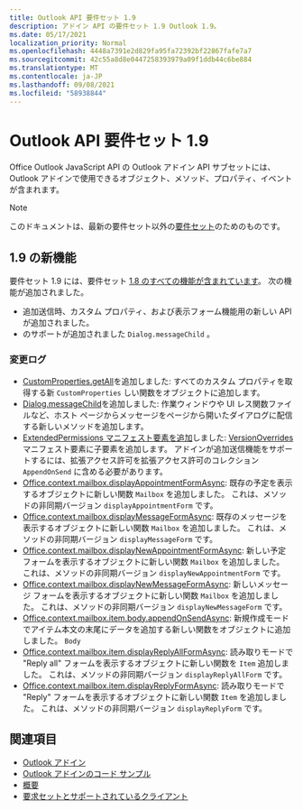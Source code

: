 ```yaml
---
title: Outlook API 要件セット 1.9
description: アドイン API の要件セット 1.9 Outlook 1.9。
ms.date: 05/17/2021
localization_priority: Normal
ms.openlocfilehash: 4448a7391e2d829fa95fa72392bf22867fafe7a7
ms.sourcegitcommit: 42c55a8d8e0447258393979a09f1ddb44c6be884
ms.translationtype: MT
ms.contentlocale: ja-JP
ms.lasthandoff: 09/08/2021
ms.locfileid: "58938844"
---
```

# <a name="outlook-add-in-api-requirement-set-19"></a>Outlook API 要件セット 1.9

Office Outlook JavaScript API の Outlook アドイン API サブセットには、Outlook アドインで使用できるオブジェクト、メソッド、プロパティ、イベントが含まれます。

> [!NOTE]
> このドキュメントは、最新の要件セット以外の[要件セット](../../requirement-sets/outlook-api-requirement-sets.md)のためのものです。

## <a name="whats-new-in-19"></a>1.9 の新機能

要件セット 1.9 には、要件セット [1.8 のすべての機能が含まれています](../requirement-set-1.8/outlook-requirement-set-1.8.md)。 次の機能が追加されました。

- 追加送信時、カスタム プロパティ、および表示フォーム機能用の新しい API が追加されました。
- のサポートが追加されました `Dialog.messageChild` 。

### <a name="change-log"></a>変更ログ

- [CustomProperties.getAll](/javascript/api/outlook/office.customproperties?view=outlook-js-1.9&preserve-view=true#getAll__)を追加しました: すべてのカスタム プロパティを取得する新 `CustomProperties` しい関数をオブジェクトに追加します。
- [Dialog.messageChild](../../../develop/dialog-api-in-office-add-ins.md#pass-information-to-the-dialog-box)を追加しました: 作業ウィンドウや UI レス関数ファイルなど、ホスト ページからメッセージをページから開いたダイアログに配信する新しいメソッドを追加します。
- [ExtendedPermissions マニフェスト要素を追加](../../manifest/extendedpermissions.md)しました: [VersionOverrides](../../manifest/versionoverrides.md)マニフェスト要素に子要素を追加します。 アドインが追加送信機能をサポートするには[](../../../outlook/append-on-send.md)、拡張アクセス許可を拡張アクセス許可のコレクション `AppendOnSend` に含める必要があります。
- [Office.context.mailbox.displayAppointmentFormAsync](/javascript/api/outlook/office.mailbox?view=outlook-js-1.9&preserve-view=true#displayAppointmentFormAsync_itemId__options__callback_): 既存の予定を表示するオブジェクトに新しい関数 `Mailbox` を追加しました。 これは、メソッドの非同期バージョン `displayAppointmentForm` です。
- [Office.context.mailbox.displayMessageFormAsync](/javascript/api/outlook/office.mailbox?view=outlook-js-1.9&preserve-view=true#displayMessageFormAsync_itemId__options__callback_): 既存のメッセージを表示するオブジェクトに新しい関数 `Mailbox` を追加しました。 これは、メソッドの非同期バージョン `displayMessageForm` です。
- [Office.context.mailbox.displayNewAppointmentFormAsync](/javascript/api/outlook/office.mailbox?view=outlook-js-1.9&preserve-view=true#displayNewAppointmentFormAsync_parameters__options__callback_): 新しい予定フォームを表示するオブジェクトに新しい関数 `Mailbox` を追加しました。 これは、メソッドの非同期バージョン `displayNewAppointmentForm` です。
- [Office.context.mailbox.displayNewMessageFormAsync](/javascript/api/outlook/office.mailbox?view=outlook-js-1.9&preserve-view=true#displayNewMessageFormAsync_parameters__options__callback_): 新しいメッセージ フォームを表示するオブジェクトに新しい関数 `Mailbox` を追加しました。 これは、メソッドの非同期バージョン `displayNewMessageForm` です。
- [Office.context.mailbox.item.body.appendOnSendAsync](/javascript/api/outlook/office.body?view=outlook-js-1.9&preserve-view=true#appendOnSendAsync_data__options__callback_): 新規作成モードでアイテム本文の末尾にデータを追加する新しい関数をオブジェクトに追加しました。 `Body`
- [Office.context.mailbox.item.displayReplyAllFormAsync](office.context.mailbox.item.md#methods): 読み取りモードで "Reply all" フォームを表示するオブジェクトに新しい関数を `Item` 追加しました。 これは、メソッドの非同期バージョン `displayReplyAllForm` です。
- [Office.context.mailbox.item.displayReplyFormAsync](office.context.mailbox.item.md#methods): 読み取りモードで "Reply" フォームを表示するオブジェクトに新しい関数 `Item` を追加しました。 これは、メソッドの非同期バージョン `displayReplyForm` です。

## <a name="see-also"></a>関連項目

- [Outlook アドイン](../../../outlook/outlook-add-ins-overview.md)
- [Outlook アドインのコード サンプル](https://developer.microsoft.com/outlook/gallery/?filterBy=Outlook,Samples,Add-ins)
- [概要](../../../quickstarts/outlook-quickstart.md)
- [要求セットとサポートされているクライアント](../../requirement-sets/outlook-api-requirement-sets.md)
